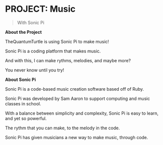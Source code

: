 
# PROJECT: Music
>With Sonic Pi

**About the Project**

TheQuantumTurtle is using Sonic Pi to make music!

Sonic Pi is a coding platform that makes music.

And with this, I can make rythms, melodies, and maybe more?

You never know until you try!


**About Sonic Pi**

Sonic Pi is a code-based music creation software based off of Ruby.

Sonic Pi was developed by Sam Aaron to support computing and music classes in school.

With a balance between simplicity and complexity, Sonic Pi is easy to learn, and yet so powerful.

The rythm that you can make, to the melody in the code.

Sonic Pi has given musicians a new way to make music, through code.





